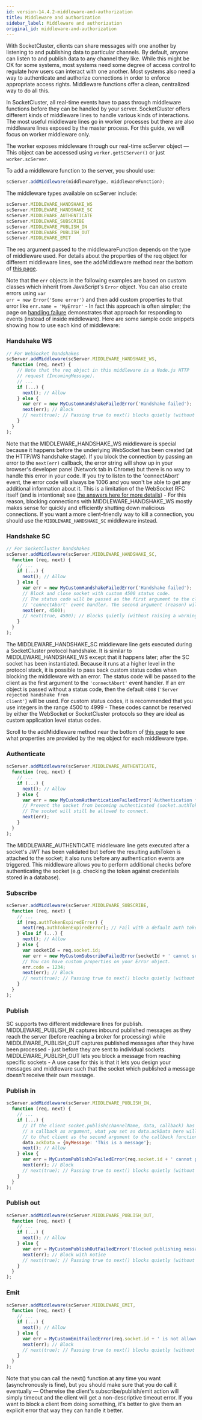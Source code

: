 ```yaml
---
id: version-14.4.2-middleware-and-authorization
title: Middleware and authorization
sidebar_label: Middleware and authorization
original_id: middleware-and-authorization
---
```


With SocketCluster, clients can share messages with one another by listening to and publishing data to particular channels. By default, anyone can listen to and publish data to any channel they like. While this might be OK for some systems, most systems need some degree of access control to regulate how users can interact with one another. Most systems also need a way to authenticate and authorize connections in order to enforce appropriate access rights. Middleware functions offer a clean, centralized way to do all this.

In SocketCluster, all real-time events have to pass through middleware functions before they can be handled by your server. SocketCluster offers different kinds of middleware lines to handle various kinds of interactions. The most useful middleware lines go in worker processes but there are also middleware lines exposed by the master process. For this guide, we will focus on worker middleware only.

The worker exposes middleware through our real-time scServer object &mdash; This object can be accessed using <code>worker.getSCServer()</code> or just <code>worker.scServer</code>.

To add a middleware function to the server, you should use:

```js
scServer.addMiddleware(middlewareType, middlewareFunction);
```

The middleware types available on scServer include:

```js
scServer.MIDDLEWARE_HANDSHAKE_WS
scServer.MIDDLEWARE_HANDSHAKE_SC
scServer.MIDDLEWARE_AUTHENTICATE
scServer.MIDDLEWARE_SUBSCRIBE
scServer.MIDDLEWARE_PUBLISH_IN
scServer.MIDDLEWARE_PUBLISH_OUT
scServer.MIDDLEWARE_EMIT
```

The req argument passed to the middlewareFunction depends on the type of middleware used.
For details about the properties of the req object for different middleware lines, see the addMiddleware method near the bottom of [this page](api-scserver).

Note that the <code>err</code> objects in the following examples are based on custom classes which inherit from JavaScript's <code>Error</code> object.
You can also create errors using <code>var err = new Error('Some error')</code> and then add custom properties to that error like <code>err.name = 'MyError'</code> - In fact this approach is often simpler; the page on [handling failure](handling-failure) demonstrates that approach for responding to events (instead of inside middleware).
Here are some sample code snippets showing how to use each kind of middleware:

### Handshake WS

```js
// For WebSocket handshakes
scServer.addMiddleware(scServer.MIDDLEWARE_HANDSHAKE_WS,
  function (req, next) {
    // Note that the req object in this middleware is a Node.js HTTP
    // request (IncomingMessage).
    // ...
    if (...) {
      next(); // Allow
    } else {
      var err = new MyCustomHandshakeFailedError('Handshake failed');
      next(err); // Block
      // next(true); // Passing true to next() blocks quietly (without raising a warning on the server-side)
    }
  }
);
```
Note that the MIDDLEWARE_HANDSHAKE_WS middleware is special because it happens before the underlying WebSocket has been created (at the HTTP/WS handshake stage).
If you block the connection by passing an error to the <code>next(err)</code> callback, the error string will show up in your browser's developer panel (Network tab in Chrome)
but there is no way to handle this error in your code. If you try to listen to the 'connectAbort' event, the error code will always be 1006 and you won't be able to get any additional information about it.
This is a limitation of the WebSocket RFC itself (and is intentional; see [the answers here for more details](http://stackoverflow.com/questions/31002592/javascript-doesnt-catch-error-in-websocket-instantiation)) - For this reason, blocking connections with MIDDLEWARE_HANDSHAKE_WS mostly makes sense for quickly and efficiently shutting down malicious connections.
If you want a more client-friendly way to kill a connection, you should use the <code>MIDDLEWARE_HANDSHAKE_SC</code> middleware instead.

### Handshake SC

```js
// For SocketCluster handshakes
scServer.addMiddleware(scServer.MIDDLEWARE_HANDSHAKE_SC,
  function (req, next) {
    // ...
    if (...) {
      next(); // Allow
    } else {
      var err = new MyCustomHandshakeFailedError('Handshake failed');
      // Block and close socket with custom 4500 status code.
      // The status code will be passed as the first argument to the client socket's
      // 'connectAbort' event handler. The second argument (reason) will be the stringified err object.
      next(err, 4500);
      // next(true, 4500); // Blocks quietly (without raising a warning on the server-side)
    }
  }
);
```

The MIDDLEWARE_HANDSHAKE_SC middleware line gets executed during a SocketCluster protocol handshake.
It is similar to MIDDLEWARE_HANDSHAKE_WS except that it happens later; after the SC socket has been instantiated.
Because it runs at a higher level in the protocol stack, it is possible to pass back custom status codes when
blocking the middleware with an error.
The status code will be passed to the client as the first argument to the <code>'connectAbort'</code> event handler.
If an err object is passed without a status code, then the default <code>4008</code> (<code>'Server
rejected handshake from client'</code>) will be used. For custom status codes, it is recommended that you use integers in
the range 4500 to 4999 - These codes cannot be reserved by either the WebSocket or SocketCluster protocols
so they are ideal as custom application level status codes.

Scroll to the addMiddleware method near the bottom of [this page](api-scserver) to see what properties are provided by the req object for each middleware type.

### Authenticate

```js
scServer.addMiddleware(scServer.MIDDLEWARE_AUTHENTICATE,
  function (req, next) {
    // ...
    if (...) {
      next(); // Allow
    } else {
      var err = new MyCustomAuthenticationFailedError('Authentication failed');
      // Prevent the socket from becoming authenticated (socket.authToken will be null).
      // The socket will still be allowed to connect.
      next(err);
    }
  }
);
```

The MIDDLEWARE_AUTHENTICATE middleware line gets executed after a socket's JWT has been validated but before the resulting authToken is attached to the socket; it also runs before any authentication events are triggered.
This middleware allows you to perform additional checks before authenticating the socket  (e.g. checking the token against credentials stored in a database).

### Subscribe

```js
scServer.addMiddleware(scServer.MIDDLEWARE_SUBSCRIBE,
  function (req, next) {
    // ...
    if (req.authTokenExpiredError) {
      next(req.authTokenExpiredError); // Fail with a default auth token expiry error
    } else if (...) {
      next(); // Allow
    } else {
      var socketId = req.socket.id;
      var err = new MyCustomSubscribeFailedError(socketId + ' cannot subscribe to channel ' + req.channel);
      // You can have custom properties on your Error object.
      err.code = 1234;
      next(err); // Block
      // next(true); // Passing true to next() blocks quietly (without raising a warning on the server-side)
    }
  }
);
```

### Publish

SC supports two different middleware lines for publish. MIDDLEWARE_PUBLISH_IN captures inbound published messages as
they reach the server (before reaching a broker for processing) while MIDDLEWARE_PUBLISH_OUT captures published messages after they have been processed -
just before they are sent to individual sockets. MIDDLEWARE_PUBLISH_OUT lets you block a message from reaching specific sockets - A use case
for this is that it lets you design your messages and middleware such that the socket which published a message doesn't receive
their own message.

### Publish in

```js
scServer.addMiddleware(scServer.MIDDLEWARE_PUBLISH_IN,
  function (req, next) {
    // ...
    if (...) {
      // If the client socket.publish(channelName, data, callback) has provided
      // a callback as argument, what you set as data.ackData here will be passed back
      // to that client as the second argument to the callback function(err, ackData).
      data.ackData = {myMessage: 'This is a message'};
      next(); // Allow
    } else {
      var err = MyCustomPublishInFailedError(req.socket.id + ' cannot publish channel ' + req.channel);
      next(err); // Block
      // next(true); // Passing true to next() blocks quietly (without raising a warning on the server-side)
    }
  }
);
```

### Publish out

```js
scServer.addMiddleware(scServer.MIDDLEWARE_PUBLISH_OUT,
  function (req, next) {
    // ...
    if (...) {
      next(); // Allow
    } else {
      var err = MyCustomPublishOutFailedError('Blocked publishing message out to ' + req.socket.id);
      next(err); // Block with notice
      // next(true); // Passing true to next() blocks quietly (without raising a warning on the server-side)
    }
  }
);
```

### Emit

```js
scServer.addMiddleware(scServer.MIDDLEWARE_EMIT,
  function (req, next) {
    // ...
    if (...) {
      next(); // Allow
    } else {
      var err = MyCustomEmitFailedError(req.socket.id + ' is not allowed to emit event ' + req.event);
      next(err); // Block
      // next(true); // Passing true to next() blocks quietly (without raising a warning on the server-side)
    }
  }
);
```

Note that you can call the next() function at any time you want (asynchronously is fine), but you should make sure that you do call it eventually &mdash; Otherwise the client's subscribe/publish/emit action will simply timeout and the client will get a non-descriptive timeout error. If you want to block a client from doing something, it's better to give them an explicit error that way they can handle it better.